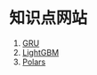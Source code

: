 # 知识点网站

1. [GRU](http://zh.gluon.ai/chapter_recurrent-neural-networks/gru.html)
2. [LightGBM](https://blog.csdn.net/ShowMeAI/article/details/123406621)
3. [Polars](https://blog.csdn.net/yugongpeng/article/details/135265839)
